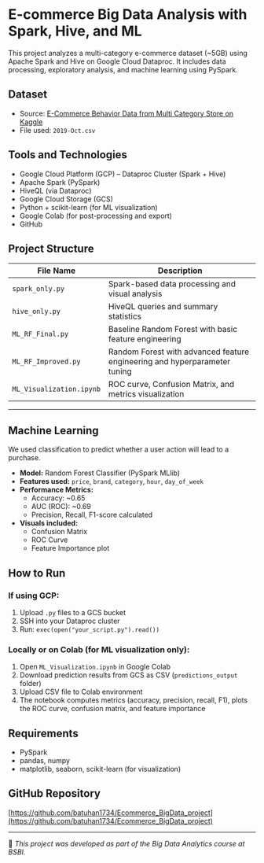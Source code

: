 # E-commerce Big Data Analysis with Spark, Hive, and ML

This project analyzes a multi-category e-commerce dataset (~5GB) using Apache Spark and Hive on Google Cloud Dataproc. It includes data processing, exploratory analysis, and machine learning using PySpark.

## Dataset

- Source: [E-Commerce Behavior Data from Multi Category Store on Kaggle](https://www.kaggle.com/datasets/mkechinov/ecommerce-behavior-data-from-multi-category-store)
- File used: `2019-Oct.csv`

## Tools and Technologies

- Google Cloud Platform (GCP) – Dataproc Cluster (Spark + Hive)
- Apache Spark (PySpark)
- HiveQL (via Dataproc)
- Google Cloud Storage (GCS)
- Python + scikit-learn (for ML visualization)
- Google Colab (for post-processing and export)
- GitHub

## Project Structure

| File Name               | Description                                                                 |
|-------------------------|-----------------------------------------------------------------------------|
| `spark_only.py`         | Spark-based data processing and visual analysis                             |
| `hive_only.py`          | HiveQL queries and summary statistics                                       |
| `ML_RF_Final.py`        | Baseline Random Forest with basic feature engineering                       |
| `ML_RF_Improved.py`     | Random Forest with advanced feature engineering and hyperparameter tuning   |
| `ML_Visualization.ipynb`| ROC curve, Confusion Matrix, and metrics visualization                      |
---


## Machine Learning

We used classification to predict whether a user action will lead to a purchase.

- **Model:** Random Forest Classifier (PySpark MLlib)
- **Features used:** `price`, `brand`, `category`, `hour`, `day_of_week`
- **Performance Metrics:**
  - Accuracy: ~0.65
  - AUC (ROC): ~0.69
  - Precision, Recall, F1-score calculated
- **Visuals included:**
  - Confusion Matrix
  - ROC Curve
  - Feature Importance plot

## How to Run

### If using GCP:
1. Upload `.py` files to a GCS bucket
2. SSH into your Dataproc cluster
3. Run: `exec(open("your_script.py").read())`

### Locally or on Colab (for ML visualization only):
1. Open `ML_Visualization.ipynb` in Google Colab
2. Download prediction results from GCS as CSV (`predictions_output` folder)
3. Upload CSV file to Colab environment
4. The notebook computes metrics (accuracy, precision, recall, F1), plots the ROC curve, confusion matrix, and feature importance

## Requirements

- PySpark
- pandas, numpy
- matplotlib, seaborn, scikit-learn (for visualization)

## GitHub Repository

[https://github.com/batuhan1734/Ecommerce_BigData_project](https://github.com/batuhan1734/Ecommerce_BigData_project)

---

📌 *This project was developed as part of the Big Data Analytics course at BSBI.*

